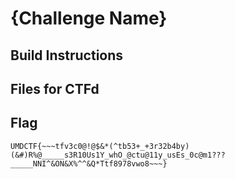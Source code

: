 # {Challenge Name}

## Build Instructions

## Files for CTFd

## Flag

`UMDCTF{~~~tfv3c0@!@$&*(^tb53+_+3r32b4by)(&#)R%@_____s3R10Us1Y_whO_@ctu@11y_usEs_0c@m1???_____NNI^&ON&X%^^&Q*Ttf8978vwo8~~~}`
